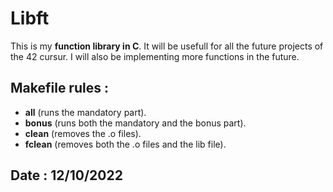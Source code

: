 # **Libft**

This is my **function library in C**. It will be usefull for all the future projects of the 42 cursur. I will also be implementing more functions in the future.

## Makefile rules : 

- **all** (runs the mandatory part).
- **bonus** (runs both the mandatory and the bonus part).
- **clean** (removes the .o files).
- **fclean** (removes both the .o files and the lib file).

## Date : 12/10/2022